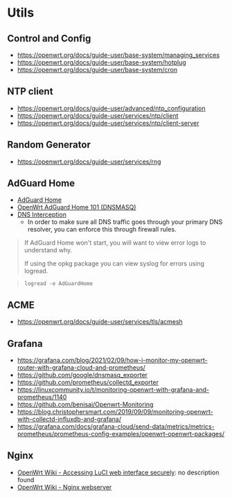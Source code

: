 # Utils

## Control and Config

- https://openwrt.org/docs/guide-user/base-system/managing_services
- https://openwrt.org/docs/guide-user/base-system/hotplug
- https://openwrt.org/docs/guide-user/base-system/cron

## NTP client

- https://openwrt.org/docs/guide-user/advanced/ntp_configuration
- https://openwrt.org/docs/guide-user/services/ntp/client
- https://openwrt.org/docs/guide-user/services/ntp/client-server

## Random Generator

- https://openwrt.org/docs/guide-user/services/rng

## AdGuard Home

- [AdGuard Home](https://openwrt.org/docs/guide-user/services/dns/adguard-home)
- [OpenWrt AdGuard Home 101 (DNSMASQ)](https://forum.openwrt.org/t/openwrt-adguard-home-101-dnsmasq/110864)
- [DNS Interception](https://openwrt.org/docs/guide-user/services/dns/adguard-home#dns_interception)
  - In order to make sure all DNS traffic goes through your primary DNS
    resolver, you can enforce this through firewall rules.

> If AdGuard Home won't start, you will want to view error logs to understand
> why.
>
> If using the opkg package you can view syslog for errors using logread.

>     logread -e AdGuardHome

## ACME

- https://openwrt.org/docs/guide-user/services/tls/acmesh

## Grafana

- https://grafana.com/blog/2021/02/09/how-i-monitor-my-openwrt-router-with-grafana-cloud-and-prometheus/
- https://github.com/google/dnsmasq_exporter
- https://github.com/prometheus/collectd_exporter
- https://linuxcommunity.io/t/monitoring-openwrt-with-grafana-and-prometheus/1140
- https://github.com/benisai/Openwrt-Monitoring
- https://blog.christophersmart.com/2019/09/09/monitoring-openwrt-with-collectd-influxdb-and-grafana/
- https://grafana.com/docs/grafana-cloud/send-data/metrics/metrics-prometheus/prometheus-config-examples/openwrt-openwrt-packages/

## Nginx

- [OpenWrt Wiki - Accessing LuCI web interface securely](https://openwrt.org/docs/guide-user/luci/luci.secure): no description found
- [OpenWrt Wiki - Nginx webserver](https://openwrt.org/docs/guide-user/services/webserver/nginx)
